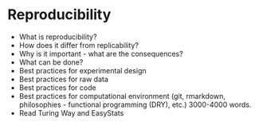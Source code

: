 # Reproducibility

  * What is reproducibility?
  * How does it differ from replicability?
  * Why is it important - what are the consequences?
  * What can be done?
  * Best practices for experimental design
  * Best practices for raw data
  * Best practices for code
  * Best practices for computational environment
(git, rmarkdown, philosophies - functional programming (DRY), etc.) 3000-4000 words. 
  * Read Turing Way and EasyStats
